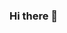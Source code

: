 ### Hi there 👋

<!--


Here are some ideas to get you started:

- 🔭 I’m currently working on a harmless virus
- 🌱 I’m currently learning creating a harmless virus
- 👯 I’m looking to collaborate on making a harmless virus
- 🤔 I’m looking for help with making a virus
- 💬 Ask me about more harmless viruses
- 📫 How to reach me: yomatter@outlook.com
- 😄 Pronouns: wut
- ⚡ Fun fact: wut
-->
